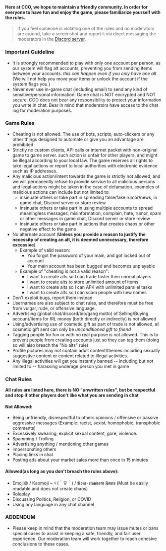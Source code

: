 

#### Here at CCO, we hope to maintain a friendly community. In order for everyone to have fun and enjoy the game, please familiarize yourself with the rules. 

> If you feel someone is violating one of the rules and no moderators are around, take a screenshot and report it via direct messaging the moderators in the [Discord server](https://discord.gg/kbjjdpWFPb).
### Important Guideline
* It is strongly recommended to play with only one account per person, as our system will flag alt accounts, preventing you from sending items between your accounts. *this can happen even if you only have one alt* (We will not help you move your items or unlock the account if the system flags you.)
* Never ever use in-game chat (including email) to send any kind of sensitive/personal information. Game chat is NOT encrypted and NOT secure. CCO does not bear any responsibility to protect your information you write in chat. Bear in mind that moderators have access to the chat log for moderation purposes. 

### Game Rules
* Cheating is not allowed. The use of bots, scripts, auto-clickers or any other things designed to automate or give you an advantage are prohibited
* Strictly no custom clients, API calls or internet packet with non-original game to game server. such action is unfair for other players, and might be illegal according to your local law. The game reserves all rights to take legal actions or report to local authorities with electronic evidence such as IP addresses.
* Any malicious action/intent towards the game is strictly not allowed, and we will permanently refuse to provide service to all malicious persons and legal actions might be taken in the case of defamation. examples of malicious actions can include but not limited to: 
   * insinuate others or take part in spreading false/fake rumor/news, in game chat, Discord server or store review
   * insinuate others or take part in using multiple accounts to spread meaningless messages, misinformation, complain, hate, rumor, spam or other messages in game chat, Discord server or store review
   * insinuate others or take part in actions that creates chaos or other negative effect to the game
* No alternate account (**Unless you provide a reason to justify the necessity of creating an alt, it is deemed unnecessary, therefore excessive**) 
    * Example of valid reason:
      * You forgot the password of your main, and got locked out of account
      * Your main account has been bugged and becomes unplayable
    * Example of "cheating is not a valid reason":  
      * I want to create alts so I can trade faster then normal players
      * I want to create alts to store unlimited amount of items
      * I want to create alts so I can AFK with unlimited parallel tasks
      * I want to create alts so I can scam people with new names
* Don't exploit bugs, report them instead
* Usernames are also subject to chat rules, and therefore must be free from vulgar, rude, or offensive language.
* Advertising (global chat/discord/bio/gang motto) of Selling/Buying account/items for IRL money (both directly or indirectly) is not allowed
* Using/advertising use of cosmetic gift as part of trade is not allowed, all cosmetic gift sent can only be *unconditioned gift to friend*
* Tagging people for fun or with no real purpose is not allowed. This is to prevent people from creating accounts just so they can tag them (doing so will also breach the "No alts" rule) 
* Profile pictures may not contain adult content/themes including sexually suggestive content or content related to illegal activities.
* Any illegal activities will get you instantly banned -- including but not limited to -- harassing underage person you met in game

### Chat Rules
**All rules are listed here, there is NO "unwritten rules", but be respectful and stop if other players don't like what you are sending in chat**
#### Not Allowed: 
* Being unfriendly, disrespectful to others opinions / offensive or passive aggressive messages (Example: racist, sexist, homophobic, transphobic comments)
* Excessively swearing, explicit sexual content, gore, violence.
* Spamming / Trolling
* Advertising anything / mentioning other games 
* Impersonating others  
* Placing links in chat
* Posting ads about your market sales more than once in 15 minutes

#### Allowed(as long as you don't breach the rules above):
* Emoji😃 / Kaomoji ~ヾ(＾∇＾) / 𝕹𝖔𝖓𝖊-𝖘𝖙𝖆𝖓𝖉𝖆𝖗𝖉 𝕱𝖔𝖓𝖙𝖘 (Must be easily readable and does not create chaos)
* Roleplay
* Discussing Politics, Religion, or COVID
* Using any language in any chat channel

### ADDENDUM
* Please keep in mind that the moderation team may issue mutes or bans special cases to assist in keeping a safe, friendly, and fair user experience. Our moderation team will work together to reach cohesive conclusions to these cases.

